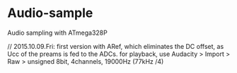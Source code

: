 Audio-sample
============

Audio sampling with ATmega328P

// 2015.10.09.Fri:
first version with ARef, which eliminates the DC offset, as Ucc of the preams is fed to the ADCs.
for playback, use Audacity > Import > Raw > unsigned 8bit, 4channels, 19000Hz (77kHz /4)

